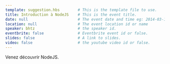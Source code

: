 ```yaml
---
template: suggestion.hbs        # This is the template file to use.
title: Introduction à NodeJS    # This is the event title.
date: null                      # The event date and time eg: 2014-03-11 19:00.
location: null                  # The event location id or name
speaker: bhtz                   # the speaker id.
eventbrite: false               # Eventbrite event id or false.
slides: false                   # A link to slides.
video: false                    # the youtube video id or false.
---
```


Venez découvrir NodeJS.
